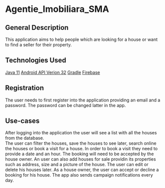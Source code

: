 # Agentie_Imobiliara_SMA
## General Description
This application aims to help people which are looking for a house or want to find a seller for their property.
## Technologies Used
[Java 11](https://www.oracle.com/java/technologies/javase-downloads.html)
[Android API Verion 32](https://www.mit.edu/afs.new/sipb/project/android/docs/sdk/index.html)
[Gradle](https://gradle.org/)
[Firebase](https://firebase.google.com/)
## Registration 
The user needs to first register into the application providing an email and a password.
The password can be changed latter in the app.
## Use-cases
After logging into the application the user will see a list with all the houses from the database.<br />
The user can filter the houses, save the houses to see later, search online the houses or book a visit for a house. In order to book a visit they need to provide a date and an hour. The booking will need to be accepted by the house owner.
An user can also add houses for sale providin its properties such as address, size and a picture of the house. The user can edit or delete his houses later.
As a house owner, the user can accept or decline a booking for his house.
The app also sends campaign notifications every day.
